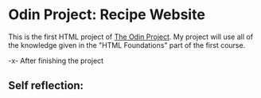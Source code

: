 # Odin Project: Recipe Website
This is the first HTML project of [The Odin Project](https://www.theodinproject.com/). My project will use all of the knowledge given in the "HTML Foundations" part of the first course.

-x-
After finishing the project

Self reflection:
-